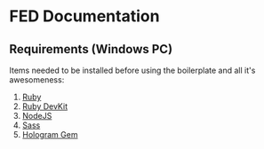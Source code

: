 FED Documentation
===============


## Requirements (Windows PC)

Items needed to be installed before using the boilerplate and all it's awesomeness:

1. [Ruby](http://rubyinstaller.org/) 
2. [Ruby DevKit](http://rubyinstaller.org/add-ons/devkit/)
3. [NodeJS](https://nodejs.org/en/)
3. [Sass](http://sass-lang.com/install)
4. [Hologram Gem](http://trulia.github.io/hologram/)

